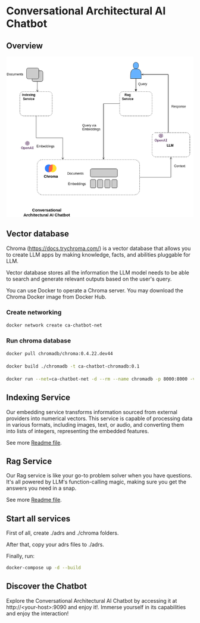 # Conversational Architectural AI Chatbot

## Overview

![image info](./conversational-architectural-ai-chatbot.drawio.png)

## Vector database

Chroma (https://docs.trychroma.com/) is a vector database that allows you to create LLM apps by making knowledge, facts, and abilities pluggable for LLM. 

 Vector database stores all the information the LLM model needs to be able to search and generate relevant outputs based on the user's query.

You can use Docker to operate a Chroma server. You may download the Chroma Docker image from Docker Hub.

### Create networking

```bash
docker network create ca-chatbot-net
```

### Run chroma database

```bash
docker pull chromadb/chroma:0.4.22.dev44

docker build ./chromadb -t ca-chatbot-chromadb:0.1

docker run --net=ca-chatbot-net -d --rm --name chromadb -p 8000:8000 -v ./chroma:/chroma/chroma -e IS_PERSISTENT=TRUE -e ANONYMIZED_TELEMETRY=TRUE ca-chatbot-chromadb:0.1
```
## Indexing Service

Our embedding service transforms information sourced from external providers into numerical vectors. This service is capable of processing data in various formats, including images, text, or audio, and converting them into lists of integers, representing the embedded features.

See more [Readme file](./indexing/README.md).

## Rag Service

Our Rag service is like your go-to problem solver when you have questions. It's all powered by LLM's function-calling magic, making sure you get the answers you need in a snap.

See more [Readme file](./rag/README.md).

## Start all services

First of all, create ./adrs and ./chroma folders.

After that, copy your adrs files to ./adrs.

Finally, run:

```bash
docker-compose up -d --build
```

## Discover the Chatbot

Explore the Conversational Architectural AI Chatbot by accessing it at http://\<your-host\>:9090 and enjoy it!. Immerse yourself in its capabilities and enjoy the interaction!
